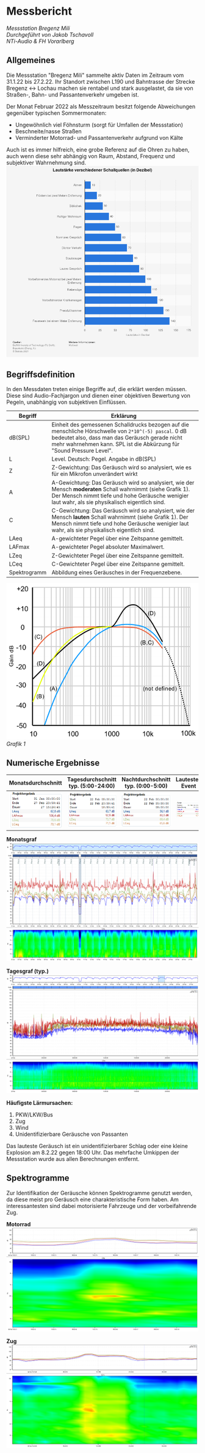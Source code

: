 # Messbericht

_Messstation Bregenz Mili_  
*Durchgeführt von Jakob Tschavoll*  
*NTi-Audio & FH Vorarlberg*


## Allgemeines

Die Messstation "Bregenz Mili" sammelte aktiv Daten im Zeitraum vom 31.1.22 bis 27.2.22. Ihr Standort zwischen L190 und Bahntrasse der Strecke Bregenz <-> Lochau machen sie rentabel und stark ausgelastet, da sie von Straßen-, Bahn- und Passantenverkehr umgeben ist.

Der Monat Februar 2022 als Messzeitraum besitzt folgende Abweichungen gegenüber typischen Sommermonaten:

- Ungewöhnlich viel Föhnsturm (sorgt für Umfallen der Messstation)
- Beschneite/nasse Straßen
- Verminderter Motorrad- und Passantenverkehr aufgrund von Kälte

Auch ist es immer hilfreich, eine grobe Referenz auf die Ohren zu haben, auch wenn diese sehr abhängig von Raum, Abstand, Frequenz und subjektiver Wahrnehmung sind.
![](statistic_id1195432_lautstaerke-verschiedener-schallquellen.png)

## Begriffsdefinition

In den Messdaten treten einige Begriffe auf, die erklärt werden müssen. Diese sind Audio-Fachjargon und dienen einer objektiven Bewertung von Pegeln, unabhängig von subjektiven Einflüssen.

| Begriff      | Erklärung                                                                                                                                                                                                                          |
| ------------ | ---------------------------------------------------------------------------------------------------------------------------------------------------------------------------------------------------------------------------------- |
| dB(SPL)      | Einheit des gemessenen Schalldrucks bezogen auf die menschliche Hörschwelle von `2*10^(-5) pascal`. 0 dB bedeutet also, dass man das Geräusch gerade nicht mehr wahrnehmen kann. SPL ist die Abkürzung für "Sound Pressure Level". |
| L            | Level. Deutsch: Pegel. Angabe in dB(SPL)                                                                                                                                                                                           |
| Z            | Z-Gewichtung: Das Geräusch wird so analysiert, wie es für ein Mikrofon unverändert wirkt                                                                                                                                           |
| A            | A-Gewichtung: Das Geräusch wird so analysiert, wie der Mensch **moderaten** Schall wahrnimmt (siehe Grafik 1). Der Mensch nimmt tiefe und hohe Geräusche wenigier laut wahr, als sie physikalisch eigentlich sind.                               |
| C            | C-Gewichtung: Das Geräusch wird so analysiert, wie der Mensch **lauten** Schall wahrnimmt (siehe Grafik 1). Der Mensch nimmt tiefe und hohe Geräusche wenigier laut wahr, als sie physikalisch eigentlich sind.
| LAeq         | A-gewichteter Pegel über eine Zeitspanne gemittelt.                                                                                                                                                                                |
| LAFmax       | A-gewichteter Pegel absoluter Maximalwert.                                                                                                                                                                                         |
| LZeq         | Z-Gewichteter Pegel über eine Zeitspanne gemittelt.                                                                                                                                                                                |
| LCeq         | C-Gewichteter Pegel über eine Zeitspanne gemittelt.                                                                                                                                                                                |
| Spektrogramm | Abbildung eines Geräusches in der Frequenzebene.                                                                                                                                                                                   |

![Gewichtung](a_weighting.png)
_Grafik 1_

## Numerische Ergebnisse

|Monatsdurchschnitt |Tagesdurchschnitt typ. (5:00-24:00) |Nachtdurchschnitt typ. (0:00-5:00)|Lautestes Event|
|-|-|-|-|
|![](levels_month_num.png)|![](day_typ.png)|![](night_typ.png)|![](peak.png)|

**Monatsgraf**
![](levels_month.png)

**Tagesgraf (typ.)**
![](levels_day.png)

**Häufigste Lärmursachen:**
1. PKW/LKW/Bus
2. Zug
3. Wind
4. Unidentifizierbare Geräusche von Passanten

Das lauteste Geräusch ist ein unidentifizierbarer Schlag oder eine kleine Explosion am 8.2.22 gegen 18:00 Uhr. Das mehrfache Umkippen der Messstation wurde aus allen Berechnungen entfernt.

## Spektrogramme
Zur Identifikation der Geräusche können Spektrogramme genutzt werden, da diese meist pro Geräusch eine charakteristische Form haben. Am interessantesten sind dabei motorisierte Fahrzeuge und der vorbeifahrende Zug.

**Motorrad**
![](mbike_spec.png)

**Zug**
![](train_spec.png)
